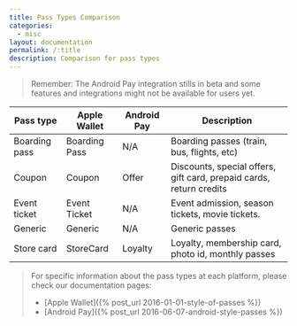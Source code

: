 ```yaml
---
title: Pass Types Comparison
categories:
  - misc
layout: documentation
permalink: /:title
description: Comparison for pass types
---
```


> Remember: The Android Pay integration stills in beta and some features and integrations might
> not be available for users yet.

| Pass type     | Apple Wallet         | Android Pay | Description |
|---------------|----------------------|-------------|-------------|
| Boarding pass |  Boarding Pass       |  N/A        | Boarding passes (train, bus, flights, etc) |
| Coupon        |  Coupon              |  Offer      | Discounts, special offers, gift card, prepaid cards, return credits |
| Event ticket  |  Event Ticket        |  N/A        | Event admission, season tickets, movie tickets. |
| Generic       |  Generic             |  N/A        | Generic passes |
| Store card    |  StoreCard           |  Loyalty    | Loyalty, membership card, photo id, monthly passes|


> For specific information about the pass types at each platform, please
> check our documentation pages:
>
> * [Apple Wallet]({% post_url 2016-01-01-style-of-passes %})
> * [Android Pay]({% post_url 2016-06-07-android-style-passes %})
